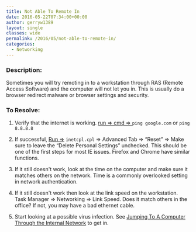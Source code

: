 ```yaml
---
title: Not Able To Remote In
date: 2016-05-22T07:34:00+00:00
author: gerryw1389
layout: single
classes: wide
permalink: /2016/05/not-able-to-remote-in/
categories:
  - Networking
---
```

<!--more-->

### Description:

Sometimes you will try remoting in to a workstation through RAS (Remote Access Software) and the computer will not let you in. This is usually do a browser redirect malware or browser settings and security.

### To Resolve:

1. Verify that the internet is working. [run => cmd => ](https://automationadmin.com/2016/05/command-prompt-overview/) `ping google.com` or `ping 8.8.8.8`

2. If successful, [Run =>](https://automationadmin.com/2016/05/command-prompt-overview/) `inetcpl.cpl` => Advanced Tab => &#8220;Reset&#8221; => Make sure to leave the &#8220;Delete Personal Settings&#8221; unchecked. This should be one of the first steps for most IE issues. Firefox and Chrome have similar functions.

3. If it still doesn't work, look at the time on the computer and make sure it matches others on the network. Time is a commonly overlooked setting in network authentication.

4. If it still doesn't work then look at the link speed on the workstation. Task Manager => Networking => Link Speed. Does it match others in the office? If not, you may have a bad ethernet cable.

5. Start looking at a possible virus infection. See [Jumping To A Computer Through the Internal Network](https://automationadmin.com/2016/05/jumping-to-a-computer-through-the-network/) to get in.